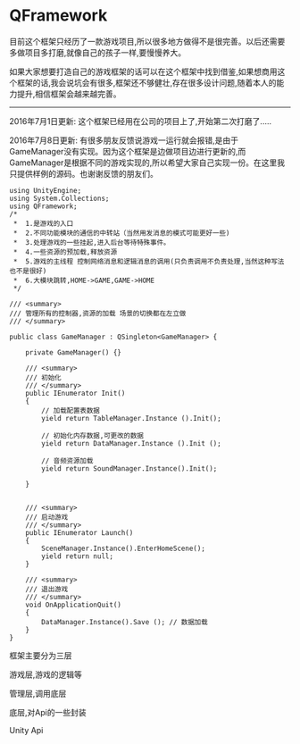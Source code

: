 # QFramework



​	目前这个框架只经历了一款游戏项目,所以很多地方做得不是很完善。以后还需要多做项目多打磨,就像自己的孩子一样,要慢慢养大。

如果大家想要打造自己的游戏框架的话可以在这个框架中找到借鉴,如果想商用这个框架的话,我会说坑会有很多,框架还不够健壮,存在很多设计问题,随着本人的能力提升,相信框架会越来越完善。

----------------

2016年7月1日更新:
​	这个框架已经用在公司的项目上了,开始第二次打磨了.....

2016年7月8日更新:
	有很多朋友反馈说游戏一运行就会报错,是由于GameManager没有实现。因为这个框架是边做项目边进行更新的,而GameManager是根据不同的游戏实现的,所以希望大家自己实现一份。在这里我只提供样例的源码。也谢谢反馈的朋友们。
	
```
using UnityEngine;
using System.Collections;
using QFramework;
/*
 *  1.是游戏的入口
 *  2.不同功能模块的通信的中转站（当然用发消息的模式可能更好一些)
 *  3.处理游戏的一些挂起,进入后台等待特殊事件。
 *  4.一些资源的预加载,释放资源
 *  5.游戏的主线程 控制网络消息和逻辑消息的调用(只负责调用不负责处理,当然这种写法也不是很好)
 *  6.大模块跳转,HOME->GAME,GAME->HOME
 */

/// <summary>
/// 管理所有的控制器,资源的加载 场景的切换都在左立做
/// </summary>

public class GameManager : QSingleton<GameManager> {

	private GameManager() {}

	/// <summary>
	/// 初始化
	/// </summary>
	public IEnumerator Init()
	{
		// 加载配置表数据
		yield return TableManager.Instance ().Init();

		// 初始化内存数据,可更改的数据
		yield return DataManager.Instance ().Init ();

		// 音频资源加载
		yield return SoundManager.Instance().Init();

	}
		

	/// <summary>
	/// 启动游戏
	/// </summary>
	public IEnumerator Launch()
	{
		SceneManager.Instance().EnterHomeScene();
		yield return null;
	}		

	/// <summary>
	/// 退出游戏
	/// </summary>
	void OnApplicationQuit()
	{
		DataManager.Instance().Save (); // 数据加载
	}
}

```


框架主要分为三层

游戏层,游戏的逻辑等

管理层,调用底层

底层,对Api的一些封装

Unity Api